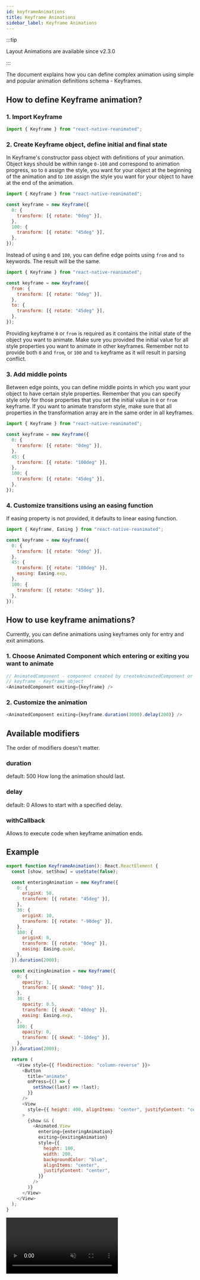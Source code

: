 ```yaml
---
id: keyframeAnimations
title: Keyframe Animations
sidebar_label: Keyframe Animations
---
```


:::tip

Layout Animations are available since v2.3.0

:::

The document explains how you can define complex animation using simple and popular animation definitions schema - Keyframes.

## How to define Keyframe animation?

### 1. Import Keyframe

```js
import { Keyframe } from "react-native-reanimated";
```

### 2. Create Keyframe object, define initial and final state

In Keyframe's constructor pass object with definitions of your animation. Object keys should be within range `0-100` and correspond to animation progress,
so to `0` assign the style, you want for your object at the beginning of the animation and to `100` assign the style you want for your object to have at the end of the animation.

```js
import { Keyframe } from "react-native-reanimated";

const keyframe = new Keyframe({
  0: {
    transform: [{ rotate: "0deg" }],
  },
  100: {
    transform: [{ rotate: "45deg" }],
  },
});
```

Instead of using `0` and `100`, you can define edge points using `from` and `to` keywords. The result will be the same.

```js
import { Keyframe } from "react-native-reanimated";

const keyframe = new Keyframe({
  from: {
    transform: [{ rotate: "0deg" }],
  },
  to: {
    transform: [{ rotate: "45deg" }],
  },
});
```

Providing keyframe `0` or `from` is required as it contains the initial state of the object you want to animate.
Make sure you provided the initial value for all style properties you want to animate in other keyframes.
Remember not to provide both `0` and `from`, or `100` and `to` keyframe as it will result in parsing conflict.

### 3. Add middle points

Between edge points, you can define middle points in which you want your object to have certain style properties.
Remember that you can specify style only for those properties that you set the initial value in `0` or `from` keyframe.
If you want to animate transform style, make sure that all properties in the transformation array are in the same order in all keyframes.

```js
import { Keyframe } from "react-native-reanimated";

const keyframe = new Keyframe({
  0: {
    transform: [{ rotate: "0deg" }],
  },
  45: {
    transform: [{ rotate: "100deg" }],
  },
  100: {
    transform: [{ rotate: "45deg" }],
  },
});
```

### 4. Customize transitions using an easing function

If easing property is not provided, it defaults to linear easing function.

```js
import { Keyframe, Easing } from "react-native-reanimated";

const keyframe = new Keyframe({
  0: {
    transform: [{ rotate: "0deg" }],
  },
  45: {
    transform: [{ rotate: "100deg" }],
    easing: Easing.exp,
  },
  100: {
    transform: [{ rotate: "45deg" }],
  },
});
```

## How to use keyframe animations?

Currently, you can define animations using keyframes only for entry and exit animations.

### 1. Choose Animated Component which entering or exiting you want to animate

```js
// AnimatedComponent - component created by createAnimatedComponent or imported from Reanimated
// keyframe - Keyframe object
<AnimatedComponent exiting={keyframe} />
```

### 2. Customize the animation

```js
<AnimatedComponent exiting={keyframe.duration(3000).delay(200)} />
```

## Available modifiers

The order of modifiers doesn't matter.

### duration

default: 500
How long the animation should last.

### delay

default: 0
Allows to start with a specified delay.

### withCallback

Allows to execute code when keyframe animation ends.

## Example

```js
export function KeyframeAnimation(): React.ReactElement {
  const [show, setShow] = useState(false);

  const enteringAnimation = new Keyframe({
    0: {
      originX: 50,
      transform: [{ rotate: "45deg" }],
    },
    30: {
      originX: 10,
      transform: [{ rotate: "-90deg" }],
    },
    100: {
      originX: 0,
      transform: [{ rotate: "0deg" }],
      easing: Easing.quad,
    },
  }).duration(2000);

  const exitingAnimation = new Keyframe({
    0: {
      opacity: 1,
      transform: [{ skewX: "0deg" }],
    },
    30: {
      opacity: 0.5,
      transform: [{ skewX: "40deg" }],
      easing: Easing.exp,
    },
    100: {
      opacity: 0,
      transform: [{ skewX: "-10deg" }],
    },
  }).duration(2000);

  return (
    <View style={{ flexDirection: "column-reverse" }}>
      <Button
        title="animate"
        onPress={() => {
          setShow((last) => !last);
        }}
      />
      <View
        style={{ height: 400, alignItems: "center", justifyContent: "center" }}
      >
        {show && (
          <Animated.View
            entering={enteringAnimation}
            exiting={exitingAnimation}
            style={{
              height: 100,
              width: 200,
              backgroundColor: "blue",
              alignItems: "center",
              justifyContent: "center",
            }}
          />
        )}
      </View>
    </View>
  );
}
```

<video src="https://user-images.githubusercontent.com/48885911/125463255-04502655-3147-4d15-ae5b-f327666eadff.mov" controls="controls" muted="muted"></video>
